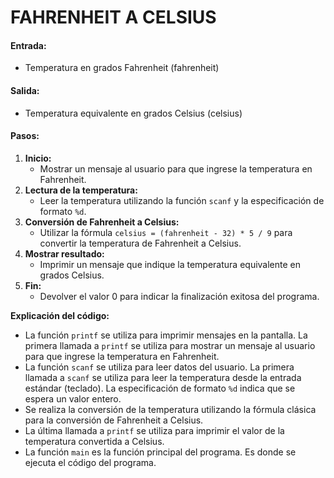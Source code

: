 # FAHRENHEIT A CELSIUS

#### **Entrada:**

* Temperatura en grados Fahrenheit (fahrenheit)

#### **Salida:**

* Temperatura equivalente en grados Celsius (celsius)

#### **Pasos:**

1. **Inicio:**
   * Mostrar un mensaje al usuario para que ingrese la temperatura en Fahrenheit.
2. **Lectura de la temperatura:**
   * Leer la temperatura utilizando la función `scanf` y la especificación de formato `%d`.
3. **Conversión de Fahrenheit a Celsius:**
   * Utilizar la fórmula `celsius = (fahrenheit - 32) * 5 / 9` para convertir la temperatura de Fahrenheit a Celsius.
4. **Mostrar resultado:**
   * Imprimir un mensaje que indique la temperatura equivalente en grados Celsius.
5. **Fin:**
   * Devolver el valor 0 para indicar la finalización exitosa del programa.

**Explicación del código:**

* La función `printf` se utiliza para imprimir mensajes en la pantalla. La primera llamada a `printf` se utiliza para mostrar un mensaje al usuario para que ingrese la temperatura en Fahrenheit.
* La función `scanf` se utiliza para leer datos del usuario. La primera llamada a `scanf` se utiliza para leer la temperatura desde la entrada estándar (teclado). La especificación de formato `%d` indica que se espera un valor entero.
* Se realiza la conversión de la temperatura utilizando la fórmula clásica para la conversión de Fahrenheit a Celsius.
* La última llamada a `printf` se utiliza para imprimir el valor de la temperatura convertida a Celsius.
* La función `main` es la función principal del programa. Es donde se ejecuta el código del programa.
